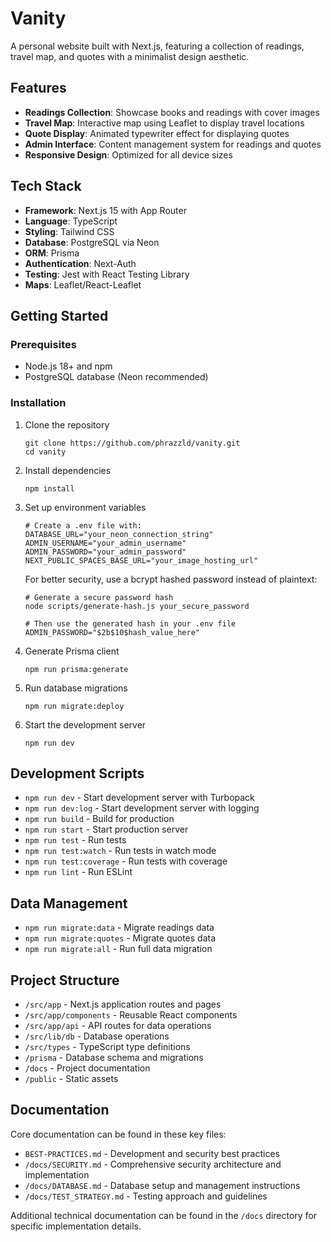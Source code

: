 # Vanity

A personal website built with Next.js, featuring a collection of readings, travel map, and quotes with a minimalist design aesthetic.

## Features

- **Readings Collection**: Showcase books and readings with cover images
- **Travel Map**: Interactive map using Leaflet to display travel locations
- **Quote Display**: Animated typewriter effect for displaying quotes
- **Admin Interface**: Content management system for readings and quotes
- **Responsive Design**: Optimized for all device sizes

## Tech Stack

- **Framework**: Next.js 15 with App Router
- **Language**: TypeScript
- **Styling**: Tailwind CSS
- **Database**: PostgreSQL via Neon
- **ORM**: Prisma
- **Authentication**: Next-Auth
- **Testing**: Jest with React Testing Library
- **Maps**: Leaflet/React-Leaflet

## Getting Started

### Prerequisites

- Node.js 18+ and npm
- PostgreSQL database (Neon recommended)

### Installation

1. Clone the repository
   ```
   git clone https://github.com/phrazzld/vanity.git
   cd vanity
   ```

2. Install dependencies
   ```
   npm install
   ```

3. Set up environment variables
   ```
   # Create a .env file with:
   DATABASE_URL="your_neon_connection_string"
   ADMIN_USERNAME="your_admin_username"
   ADMIN_PASSWORD="your_admin_password"
   NEXT_PUBLIC_SPACES_BASE_URL="your_image_hosting_url"
   ```
   
   For better security, use a bcrypt hashed password instead of plaintext:
   ```
   # Generate a secure password hash
   node scripts/generate-hash.js your_secure_password
   
   # Then use the generated hash in your .env file
   ADMIN_PASSWORD="$2b$10$hash_value_here"
   ```

4. Generate Prisma client
   ```
   npm run prisma:generate
   ```

5. Run database migrations
   ```
   npm run migrate:deploy
   ```

6. Start the development server
   ```
   npm run dev
   ```

## Development Scripts

- `npm run dev` - Start development server with Turbopack
- `npm run dev:log` - Start development server with logging
- `npm run build` - Build for production
- `npm run start` - Start production server
- `npm run test` - Run tests
- `npm run test:watch` - Run tests in watch mode
- `npm run test:coverage` - Run tests with coverage
- `npm run lint` - Run ESLint

## Data Management

- `npm run migrate:data` - Migrate readings data
- `npm run migrate:quotes` - Migrate quotes data
- `npm run migrate:all` - Run full data migration

## Project Structure

- `/src/app` - Next.js application routes and pages
- `/src/app/components` - Reusable React components
- `/src/app/api` - API routes for data operations
- `/src/lib/db` - Database operations
- `/src/types` - TypeScript type definitions
- `/prisma` - Database schema and migrations
- `/docs` - Project documentation
- `/public` - Static assets

## Documentation

Core documentation can be found in these key files:

- `BEST-PRACTICES.md` - Development and security best practices
- `/docs/SECURITY.md` - Comprehensive security architecture and implementation
- `/docs/DATABASE.md` - Database setup and management instructions
- `/docs/TEST_STRATEGY.md` - Testing approach and guidelines

Additional technical documentation can be found in the `/docs` directory for specific implementation details.